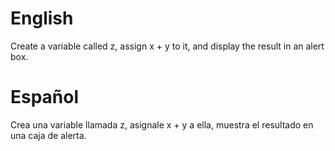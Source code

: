 # English
Create a variable called z, assign x + y to it, and display the result in an alert box.

# Español
Crea una variable llamada z, asignale x + y a ella, muestra el resultado en una caja de alerta.